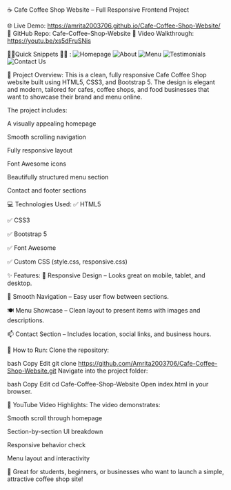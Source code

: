 ☕ Cafe Coffee Shop Website – Full Responsive Frontend Project

🌐 Live Demo:  https://amrita2003706.github.io/Cafe-Coffee-Shop-Website/
📂 GitHub Repo: Cafe-Coffee-Shop-Website
🎥 Video Walkthrough: https://youtu.be/xs5dFruSNis

🌟🌟Quick Snippets 🌟🌟 :
![Homepage](https://github.com/user-attachments/assets/e2495bdd-d8a4-4540-a10f-631b7895f545)
![About](https://github.com/user-attachments/assets/51d56cd4-bde5-41c1-b387-d2590a42b816)
![Menu](https://github.com/user-attachments/assets/419db1c6-8d78-42a5-8a18-22aafbe7e455)
![Testimonials](https://github.com/user-attachments/assets/65e15286-91e4-401c-9331-caa89e103546)
![Contact Us](https://github.com/user-attachments/assets/52fca1ef-9373-461c-9f57-ba466a429e54)

📌 Project Overview:
This is a clean, fully responsive Cafe Coffee Shop website built using HTML5, CSS3, and Bootstrap 5. The design is elegant and modern, tailored for cafes, coffee shops, and food businesses that want to showcase their brand and menu online.

The project includes:

A visually appealing homepage

Smooth scrolling navigation

Fully responsive layout

Font Awesome icons

Beautifully structured menu section

Contact and footer sections

💻 Technologies Used:
✅ HTML5

✅ CSS3

✅ Bootstrap 5

✅ Font Awesome

✅ Custom CSS (style.css, responsive.css)

✨ Features:
📱 Responsive Design – Looks great on mobile, tablet, and desktop.

🔗 Smooth Navigation – Easy user flow between sections.

🍽️ Menu Showcase – Clean layout to present items with images and descriptions.

📫 Contact Section – Includes location, social links, and business hours.

🚀 How to Run:
Clone the repository:

bash
Copy
Edit
git clone https://github.com/Amrita2003706/Cafe-Coffee-Shop-Website.git
Navigate into the project folder:

bash
Copy
Edit
cd Cafe-Coffee-Shop-Website
Open index.html in your browser.

📌 YouTube Video Highlights:
The video demonstrates:

Smooth scroll through homepage

Section-by-section UI breakdown

Responsive behavior check

Menu layout and interactivity

🎯 Great for students, beginners, or businesses who want to launch a simple, attractive coffee shop site!

